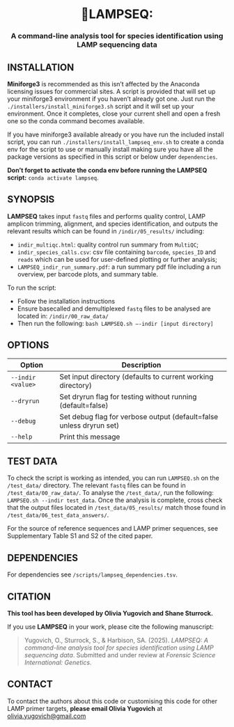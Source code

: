 <h1 align="center">🧬LAMPSEQ:</h1>
<h3 align="center">A command-line analysis tool for species identification using  LAMP 
sequencing data</h3>


## INSTALLATION
**Miniforge3** is recommended as this isn’t affected by the Anaconda licensing issues for commercial 
sites. A script is provided that will set up your miniforge3 environment if you haven’t already got 
one. Just run the `./installers/install_miniforge3.sh` script and it will set up your environment. 
Once it completes, close your current shell and open a fresh one so the conda command becomes 
available. 

If you have miniforge3 available already or you have run the included install script, you 
can run `./installers/install_lampseq_env.sh` to create a conda env for the script to use or manually 
install making sure you have all the package versions as specified in this script or below under 
`dependencies`. 

**Don’t forget to activate the conda env before running the LAMPSEQ script:** `conda activate lampseq`.

## SYNOPSIS
**LAMPSEQ** takes input `fastq` files and performs quality control, LAMP amplicon trimming, alignment, and 
species identification, and outputs the relevant results which can be found in `/indir/05_results/` 
including:
- `indir_multiqc.html`: quality control run summary from `MultiQC`;
- `indir_species_calls.csv`: csv file containing `barcode`, `species_ID` and `reads` which can be used 
for user-defined plotting or further analysis;
- `LAMPSEQ_indir_run_summary.pdf`: a run summary pdf file including a run overview, per barcode plots, and summary table. 

To run the script: 
- Follow the installation instructions
- Ensure basecalled and demultiplexed `fastq` files to be analysed are located in: `/indir/00_raw_data/`
- Then run the following: `bash LAMPSEQ.sh –-indir [input directory]`

## OPTIONS
<table> <colgroup> <col style="width: 22%" /> <col style="width: 77%" /> </colgroup> <thead> <tr 
class="header"> <th>Option</th> <th>Description</th> </tr> </thead> <tbody> <tr class="odd"> 
<td><code>--indir &lt;value&gt;</code></td> <td>Set input directory (defaults to current working 
directory)</td> </tr> <tr class="even"> <td><code>--dryrun</code></td> <td>Set dryrun flag for testing 
without running (default=false)</td> </tr> <tr class="odd"> <td><code>--debug</code></td> <td>Set 
debug flag for verbose output (default=false unless dryrun set)</td> </tr> <tr class="even"> 
<td><code>--help</code></td> <td>Print this message</td> </tr> </tbody> </table>

## TEST DATA
To check the script is working as intended, you can run `LAMPSEQ.sh` on the `/test_data/` directory. 
The relevant `fastq` files can be found in `/test_data/00_raw_data/`. To analyse the `/test_data/`, 
run the following: `LAMPSEQ.sh --indir test_data`. Once the analysis is complete, cross check that the 
output files located in `/test_data/05_results/` match those found in 
`/test_data/06_test_data_answers/`. 

For the source of reference sequences and LAMP primer sequences, see Supplementary Table S1 and S2 of the cited  paper.

## DEPENDENCIES
For dependencies see `/scripts/lampseq_dependencies.tsv`.

## CITATION
**This tool has been developed by Olivia Yugovich and Shane Sturrock.**

If you use **LAMPSEQ** in your work, please cite the following manuscript:
> Yugovich, O., Sturrock, S., & Harbison, SA. (2025). *LAMPSEQ: A command-line analysis tool for species identification using LAMP sequencing data*. Submitted and under review at *Forensic Science International: Genetics*.


## CONTACT
To contact the authors about this code or customising this code for other LAMP primer targets, **please email Olivia Yugovich** at olivia.yugovich@gmail.com
